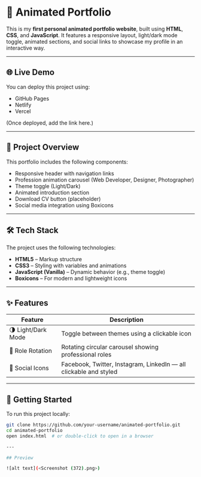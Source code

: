 # 🎨 Animated Portfolio

This is my **first personal animated portfolio website**, built using **HTML**, **CSS**, and **JavaScript**. It features a responsive layout, light/dark mode toggle, animated sections, and social links to showcase my profile in an interactive way.

---

## 🌐 Live Demo

You can deploy this project using:

- GitHub Pages
- Netlify
- Vercel

(Once deployed, add the link here.)

---

## 📁 Project Overview

This portfolio includes the following components:

- Responsive header with navigation links
- Profession animation carousel (Web Developer, Designer, Photographer)
- Theme toggle (Light/Dark)
- Animated introduction section
- Download CV button (placeholder)
- Social media integration using Boxicons

---

## 🛠️ Tech Stack

The project uses the following technologies:

- **HTML5** – Markup structure
- **CSS3** – Styling with variables and animations
- **JavaScript (Vanilla)** – Dynamic behavior (e.g., theme toggle)
- **Boxicons** – For modern and lightweight icons

---

## ✨ Features

| Feature                | Description                                                                 |
|------------------------|-----------------------------------------------------------------------------|
| 🌗 Light/Dark Mode     | Toggle between themes using a clickable icon                                |
| 🔁 Role Rotation       | Rotating circular carousel showing professional roles                       |
| 🔗 Social Icons        | Facebook, Twitter, Instagram, LinkedIn — all clickable and styled           |

---

## 🚀 Getting Started

To run this project locally:

```bash
git clone https://github.com/your-username/animated-portfolio.git
cd animated-portfolio
open index.html  # or double-click to open in a browser

---

## Preview

![alt text](<Screenshot (372).png>)